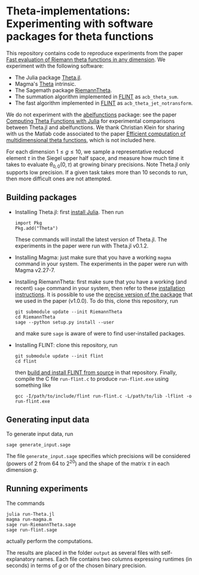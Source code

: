 Theta-implementations: Experimenting with software packages for theta functions
=========================

This repository contains code to reproduce experiments from the paper [Fast
evaluation of Riemann theta functions in any dimension](). We experiment with
the following software:

- The Julia package [Theta.jl](https://github.com/chualynn/Theta.jl).
- Magma's [Theta](https://magma.maths.usyd.edu.au/magma/handbook/text/260) intrinsic.
- The Sagemath package [RiemannTheta](https://github.com/nbruin/RiemannTheta/tree/main).
- The summation algorithm implemented in
  [FLINT](https://github.com/flintlib/flint) as `acb_theta_sum`.
- The fast algorithm implemented in [FLINT](https://github.com/flintlib/flint)
  as `acb_theta_jet_notransform`.

We do not experiment with the
[abelfunctions](https://github.com/abelfunctions/abelfunctions/tree/master)
package: see the paper [Computing Theta Functions with
Julia](https://msp.org/jsag/2021/11-1/p05.xhtml) for experimental comparisons
between Theta.jl and abelfunctions. We thank Christian Klein for sharing with
us the Matlab code associated to the paper [Efficient computation of
multidimensional theta
functions](https://www.sciencedirect.com/science/article/pii/S0393044019300555),
which is not included here.

For each dimension $1\leq g\leq 10$, we sample a representative reduced element
$\tau$ in the Siegel upper half space, and measure how much time it takes to
evaluate $\theta_{0,0}(0,\tau)$ at growing binary precisions. Note Theta.jl
only supports low precision. If a given task takes more than 10 seconds to run,
then more difficult ones are not attempted.

## Building packages

- Installing Theta.jl: first [install Julia](https://julialang.org/install/). Then run

      import Pkg
      Pkg.add("Theta")

  These commands will install the latest version of Theta.jl. The experiments
  in the paper were run with Theta.jl v0.1.2.

- Installing Magma: just make sure that you have a working `magma` command
  in your system. The experiments in the paper were run with Magma v2.27-7.

- Installing RiemannTheta: first make sure that you have a working (and recent)
  `sage` command in your system, then refer to these [installation
  instructions](https://github.com/nbruin/RiemannTheta/tree/main#installation). It
  is possible to use the [precise version of the
  package](https://github.com/nbruin/RiemannTheta/tree/46835dc283fb99661f326ecd0727c9818272b5fd)
  that we used in the paper (v1.0.0). To do this, clone this repository, run

      git submodule update --init RiemannTheta
      cd RiemannTheta
      sage --python setup.py install --user

  and make sure `sage` is aware of were to find user-installed packages.

- Installing FLINT: clone this repository, run

      git submodule update --init flint
      cd flint

  then [build and install FLINT from
  source](https://github.com/flintlib/flint?tab=readme-ov-file#building-from-source)
  in that repository. Finally, compile the C file `run-flint.c` to produce
  `run-flint.exe` using something like

      gcc -I/path/to/include/flint run-flint.c -L/path/to/lib -lflint -o run-flint.exe

## Generating input data

To generate input data, run

    sage generate_input.sage

The file `generate_input.sage` specifies which precisions will be considered
(powers of 2 from 64 to $2^{20}$) and the shape of the matrix $\tau$ in each
dimension $g$.

## Running experiments

The commands

    julia run-Theta.jl
    magma run-magma.m
    sage run-RiemannTheta.sage
    sage run-flint.sage

actually perform the computations.

The results are placed in the folder `output` as several files with
self-explanatory names. Each file contains two columns expressing runtimes (in
seconds) in terms of $g$ or of the chosen binary precision.
